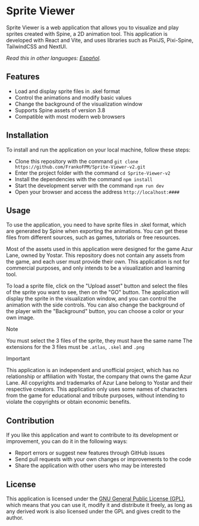 # Sprite Viewer

Sprite Viewer is a web application that allows you to visualize and play sprites created with Spine, a 2D animation tool. This application is developed with React and Vite, and uses libraries such as PixiJS, Pixi-Spine, TailwindCSS and NextUI.

_Read this in other languages: [Español](README.es.md)._

## Features

- Load and display sprite files in .skel format
- Control the animations and modify basic values
- Change the background of the visualization window
- Supports Spine assets of version 3.8
- Compatible with most modern web browsers

## Installation

To install and run the application on your local machine, follow these steps:

- Clone this repository with the command `git clone https://github.com/FrankoFPM/Sprite-Viewer-v2.git`
- Enter the project folder with the command `cd Sprite-Viewer-v2`
- Install the dependencies with the command `npm install`
- Start the development server with the command `npm run dev`
- Open your browser and access the address `http://localhost:####`

## Usage

To use the application, you need to have sprite files in .skel format, which are generated by Spine when exporting the animations. You can get these files from different sources, such as games, tutorials or free resources.

Most of the assets used in this application were designed for the game Azur Lane, owned by Yostar. This repository does not contain any assets from the game, and each user must provide their own. This application is not for commercial purposes, and only intends to be a visualization and learning tool.

To load a sprite file, click on the "Upload asset" button and select the files of the sprite you want to see, then on the "GO" button. The application will display the sprite in the visualization window, and you can control the animation with the side controls. You can also change the background of the player with the "Background" button, you can choose a color or your own image.

> [!NOTE]
> You must select the 3 files of the sprite, they must have the same name
> The extensions for the 3 files must be `.atlas`, `.skel` and `.png`

> [!IMPORTANT]
> This application is an independent and unofficial project, which has
> no relationship or affiliation with Yostar, the company that owns the game Azur Lane.
> All copyrights and trademarks of Azur Lane belong to Yostar and their
> respective creators. This application only uses some names of characters from the game
> for educational and tribute purposes, without intending to violate the copyrights or
> obtain economic benefits.

## Contribution

If you like this application and want to contribute to its development or improvement, you can do it in the following ways:

- Report errors or suggest new features through GitHub issues
- Send pull requests with your own changes or improvements to the code
- Share the application with other users who may be interested

## License

This application is licensed under the [GNU General Public License (GPL)](LICENSE), which means that you can use it, modify it and distribute it freely, as long as any derived work is also licensed under the GPL and gives credit to the author.

